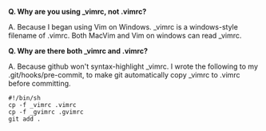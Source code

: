 __Q. Why are you using \_vimrc, not .vimrc?__

A. Because I began using Vim on Windows.
   \_vimrc is a windows-style filename of .vimrc.
   Both MacVim and Vim on windows can read \_vimrc.

__Q. Why are there both \_vimrc and .vimrc?__

A. Because github won't syntax-highlight \_vimrc.
   I wrote the following to my .git/hooks/pre-commit,
   to make git automatically copy \_vimrc to .vimrc before committing.

    #!/bin/sh
    cp -f _vimrc .vimrc
    cp -f _gvimrc .gvimrc
    git add .
